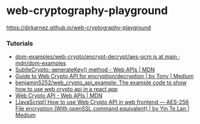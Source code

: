 web-cryptography-playground
===========================
https://dirkarnez.github.io/web-cryptography-playground
### Tutorials
- [dom-examples/web-crypto/encrypt-decrypt/aes-gcm.js at main · mdn/dom-examples](https://github.com/mdn/dom-examples/blob/main/web-crypto/encrypt-decrypt/aes-gcm.js#L24)
- [SubtleCrypto: generateKey() method - Web APIs | MDN](https://developer.mozilla.org/en-US/docs/Web/API/SubtleCrypto/generateKey)
- [Guide to Web Crypto API for encryption/decryption | by Tony | Medium](https://medium.com/@tony.infisical/guide-to-web-crypto-api-for-encryption-decryption-1a2c698ebc25)
- [benjamin5252/web_crypto_api_example: The example code to show how to use web crypto api in a react app](https://github.com/benjamin5252/web_crypto_api_example?source=post_page-----60abc7180b8a--------------------------------)
- [Web Crypto API - Web APIs | MDN](https://developer.mozilla.org/en-US/docs/Web/API/Web_Crypto_API)
- [[JavaScript] How to use Web Crypto API in web frontend — AES-256 File encryption (With openSSL command equivalent) | by Yin Te Lan | Medium](https://medium.com/@yinte1222/js-how-to-use-web-crypto-api-in-frontend-aes-256-file-encryption-with-openssl-equivalent-60abc7180b8a)
